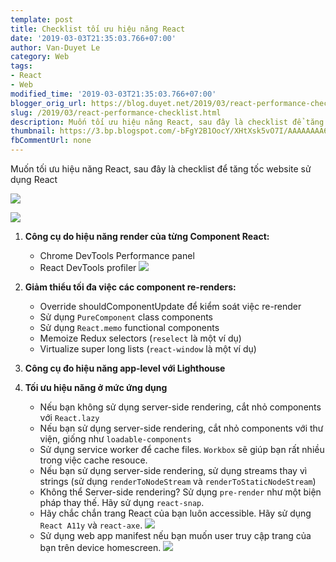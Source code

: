 ```yaml
---
template: post
title: Checklist tối ưu hiệu năng React
date: '2019-03-03T21:35:03.766+07:00'
author: Van-Duyet Le
category: Web
tags:
- React
- Web
modified_time: '2019-03-03T21:35:03.766+07:00'
blogger_orig_url: https://blog.duyet.net/2019/03/react-performance-checklist.html
slug: /2019/03/react-performance-checklist.html
description: Muốn tối ưu hiệu năng React, sau đây là checklist để tăng tốc website sử dụng React
thumbnail: https://3.bp.blogspot.com/-bFgY2B1OocY/XHtXsk5vO7I/AAAAAAAA6jw/58sdPt44VxEgItEdWIo6nhCaVnHsEbcmQCK4BGAYYCw/s1600/zoomed.png
fbCommentUrl: none
---
```


Muốn tối ưu hiệu năng React, sau đây là checklist để tăng tốc website sử dụng React

![](https://3.bp.blogspot.com/-bFgY2B1OocY/XHtXsk5vO7I/AAAAAAAA6jw/58sdPt44VxEgItEdWIo6nhCaVnHsEbcmQCK4BGAYYCw/s640/zoomed.png)

![](https://3.bp.blogspot.com/-88w00Q65w1k/XHtYDuYn0CI/AAAAAAAA6j8/DmpotG_Kdhw7vQFdUmG61iic8hsErpG9wCK4BGAYYCw/s800/zoom-in-and-out-39ba82394205242af7c37ccb3a631f4d.gif)


1. **Công cụ do hiệu năng render của từng Component React:**
    - Chrome DevTools Performance panel
    - React DevTools profiler
    ![](https://2.bp.blogspot.com/-0U97Y5kWbSo/XHtYIHrQFFI/AAAAAAAA6kE/f4wpIccSVxYs2d0VXhN4fthLdJsePpOIgCK4BGAYYCw/s640/flame-chart-3046f500b9bfc052bde8b7b3b3cfc243-53c76.png)

2. **Giảm thiểu tối đa việc các component re-renders:**
    - Override shouldComponentUpdate để kiểm soát việc re-render
    - Sử dụng `PureComponent` class components
    - Sử dụng `React.memo` functional components
    - Memoize Redux selectors (`reselect` là một ví dụ)
    - Virtualize super long lists (`react-window` là một ví dụ)

3. **Công cụ đo hiệu năng app-level với Lighthouse**
4. **Tối ưu hiệu năng ở mức ứng dụng**

    - Nếu bạn không sử dụng server-side rendering, cắt nhỏ components với `React.lazy`
    - Nếu bạn sử dụng server-side rendering, cắt nhỏ components với thư viện, giống như `loadable-components`
    - Sử dụng service worker để cache files. `Workbox` sẽ giúp bạn rất nhiều trong việc cache resouce.
    - Nếu bạn sử dụng server-side rendering, sử dụng streams thay vì strings (sử dụng `renderToNodeStream` và `renderToStaticNodeStream`)
    - Không thể Server-side rendering? Sử dụng `pre-render` như một biện pháp thay thế. Hãy sử dụng `react-snap`.
    - Hãy chắc chắn trang React của bạn luôn accessible. Hãy sử dụng `React A11y` và `react-axe`.
    ![](https://3.bp.blogspot.com/--uiWbFavkUY/XHtXQ6MCMlI/AAAAAAAA6jk/85GdmBjk6TMbh6hTTD4uHcPADt_x0WxnQCK4BGAYYCw/s400/react-a11y.png)
    - Sử dụng web app manifest nếu bạn muốn user truy cập trang của bạn trên device homescreen.
    ![](https://1.bp.blogspot.com/-sRZFyclVMdk/XHtUZAojwwI/AAAAAAAA6jU/kO1B1tkD-Z86ONRfBVC318y4om4SG9_PgCLcBGAs/s400/webmanifest.png)